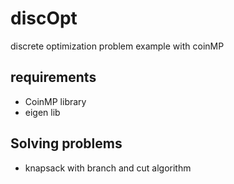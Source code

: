 # discOpt
discrete optimization problem example with coinMP

## requirements

- CoinMP library
- eigen lib

## Solving problems

- knapsack with branch and cut algorithm





